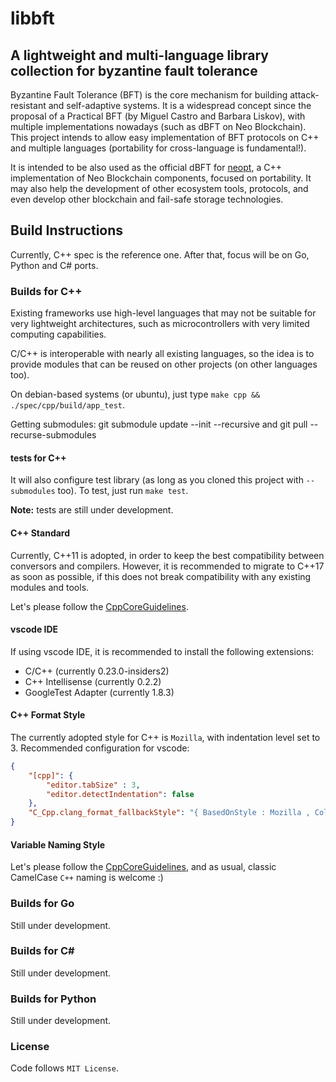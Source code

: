 # libbft

## A lightweight and multi-language library collection for byzantine fault tolerance

Byzantine Fault Tolerance (BFT) is the core mechanism for building attack-resistant and self-adaptive systems. It is a widespread concept since the proposal of a Practical BFT (by Miguel Castro and Barbara Liskov), with multiple implementations nowadays (such as dBFT on Neo Blockchain).
This project intends to allow easy implementation of BFT protocols on C++ and multiple languages (portability for cross-language is fundamental!). 

It is intended to be also used as the official dBFT for [neopt](https://github.com/neoresearch/neopt), a C++ implementation of Neo Blockchain components, focused on portability.
It may also help the development of other ecosystem tools, protocols, and even develop other blockchain and fail-safe storage technologies.


## Build Instructions

Currently, C++ spec is the reference one. After that, focus will be on Go, Python and C# ports.

### Builds for C++
Existing frameworks use high-level languages that may not be suitable for very lightweight architectures,
such as microcontrollers with very limited computing capabilities.

C/C++ is interoperable with nearly all existing languages, so the idea is to provide modules that can be
reused on other projects (on other languages too).

On debian-based systems (or ubuntu), just type `make cpp && ./spec/cpp/build/app_test`.

Getting submodules: git submodule update --init --recursive and git pull --recurse-submodules

#### tests for C++

It will also configure test library (as long as you cloned this project with `--submodules` too).
To test, just run `make test`.

**Note:** tests are still under development.

#### C++ Standard
Currently, C++11 is adopted, in order to keep the best compatibility between conversors and compilers. However, it is recommended to migrate to C++17 as soon as possible, if this does not break compatibility with any existing modules and tools.

Let's please follow the [CppCoreGuidelines](https://github.com/isocpp/CppCoreGuidelines).

#### vscode IDE
If using vscode IDE, it is recommended to install the following extensions:
* C/C++ (currently 0.23.0-insiders2)
* C++ Intellisense (currently 0.2.2)
* GoogleTest Adapter (currently 1.8.3)

#### C++ Format Style
The currently adopted style for C++ is `Mozilla`, with indentation level set to 3.
Recommended configuration for vscode:
```json
{
    "[cpp]": {
        "editor.tabSize" : 3,
        "editor.detectIndentation": false
    },
    "C_Cpp.clang_format_fallbackStyle": "{ BasedOnStyle : Mozilla , ColumnLimit : 0, IndentWidth: 3, AccessModifierOffset: -3}"
}
```

#### Variable Naming Style

Let's please follow the [CppCoreGuidelines](https://github.com/isocpp/CppCoreGuidelines), and as usual, classic CamelCase `C++` naming is welcome :)

### Builds for Go

Still under development.

### Builds for C#

Still under development.

### Builds for Python

Still under development.



### License

Code follows `MIT License`.
